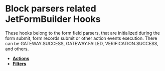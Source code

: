 # Block parsers related JetFormBuilder Hooks

These hooks belong to the form field parsers, that are initialized during the form submit, form records submit or other action events execution. 
There can be GATEWAY.SUCCESS, GATEWAY.FAILED, VERIFICATION.SUCCESS, and others. 

* **<a href="/03-jet-form-builder/modules/block-parsers/hooks/actions.md">Actions</a>**
* **<a href="/03-jet-form-builder/modules/block-parsers/hooks/filters.md">Filters</a>**

